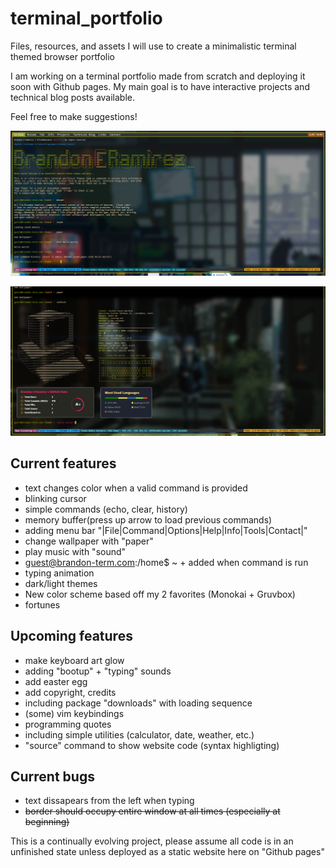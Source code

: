 [comment]: <> (About: Files, resources, and assets I will use to create a minimalistic terminal themed browser portfolio)


# terminal_portfolio
Files, resources, and assets I will use to create a minimalistic terminal themed browser portfolio 

I am working on a terminal portfolio made from scratch and deploying it soon with Github pages.
My main goal is to have interactive projects and technical blog posts available.

Feel free to make suggestions!

![Alt text](github_readme/main.png)

![Alt text](github_readme/nufetch.png)

## Current features
- text changes color when a valid command is provided
- blinking cursor
- simple commands (echo, clear, history)
- memory buffer(press up arrow to load previous commands)
- adding menu bar "|File|Command|Options|Help|Info|Tools|Contact|"
- change wallpaper with "paper"
- play music with "sound"
- guest@brandon-term.com:/home$ ~ + <command> added when command is run 
- typing animation
- dark/light themes
- New color scheme based off my 2 favorites (Monokai + Gruvbox) <!--https://www.w3schools.com/howto/howto_js_typewriter.asp-->
- fortunes


## Upcoming features
- make keyboard art glow
- adding "bootup" + "typing" sounds
- add easter egg
- add copyright, credits <!--Terminal-styled portfolio by Brandon Ramirez is licensed under a creative commons-->
- including package "downloads" with loading sequence
- (some) vim keybindings
- programming quotes
- including simple utilities (calculator, date, weather, etc.)
- "source" command to show website code (syntax highligting)
<!--https://dev.to/ehlo_250/how-to-add-syntax-highlighting-to-code-snippets-on-your-website-app-or-blog-2mi2
https://prismjs.com-->

<!--
##maybe:
-ls to show available files 
-mkdir to create dir 
-make it possible for users to 'change directories'
-"sudo <cmnd>" used to access files/dir with elevated priviledges
-touch "file_name".txt to make a file 
-use 'cat' "file name" to load articles from home dir
-->

## Current bugs
- text dissapears from the left when typing
- ~~border should occupy entire window at all times (especially at beginning)~~


This is a continually evolving project, please assume all code is in an 
unfinished state unless deployed as a static website here on "Github pages"
